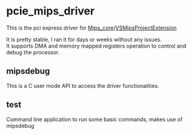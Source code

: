 # pcie_mips_driver
This is the pci express driver for [Mips_core](https://github.com/jobmarley/MIPS_core)/[VSMipsProjectExtension](https://github.com/jobmarley/VSMipsProjectExtension)

It is pretty stable, I ran it for days or weeks without any issues.  
It supports DMA and memory mapped registers operation to control and debug the processor.

## mipsdebug
This is a C user mode API to access the driver functionalities.

## test
Command line application to run some basic commands, makes use of mipsdebug

